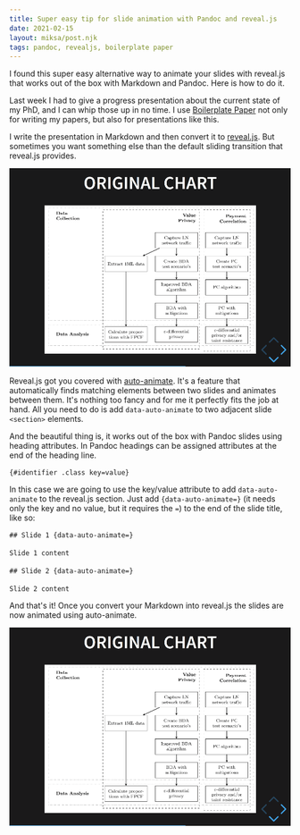 ```yaml
---
title: Super easy tip for slide animation with Pandoc and reveal.js
date: 2021-02-15
layout: miksa/post.njk
tags: pandoc, revealjs, boilerplate paper
---
```


I found this super easy alternative way to animate your slides with reveal.js that works out of the box with Markdown and Pandoc. Here is how to do it.

Last week I had to give a progress presentation about the current state of my PhD, and I can whip those up in no time. I use [Boilerplate Paper](https://github.com/neumannjs/boilerplate-paper) not only for writing my papers, but also for presentations like this.

I write the presentation in Markdown and then convert it to [reveal.js](https://revealjs.com). But sometimes you want something else than the default sliding transition that reveal.js provides.
<!-- more -->
![Default sliding transition in reveal.js](/images/default-sliding.gif "Default sliding transition in reveal.js")

Reveal.js got you covered with [auto-animate](https://revealjs.com/auto-animate/). It's a feature that automatically finds matching elements between two slides and animates between them. It's nothing too fancy and for me it perfectly fits the job at hand. All you need to do is add `data-auto-animate` to two adjacent slide `<section>` elements.

And the beautiful thing is, it works out of the box with Pandoc slides using heading attributes. In Pandoc headings can be assigned attributes at the end of the heading line.

```
{#identifier .class key=value}
```

In this case we are going to use the key/value attribute to add `data-auto-animate` to the reveal.js section. Just add `{data-auto-animate=}` (it needs only the key and no value, but it requires the `=`) to the end of the slide title, like so:

```
## Slide 1 {data-auto-animate=}

Slide 1 content

## Slide 2 {data-auto-animate=}

Slide 2 content
```

And that's it! Once you convert your Markdown into reveal.js the slides are now animated using auto-animate.

![Auto-animate transition in reveal.js](/images/auto-animate.gif "Auto-animate transition in reveal.js")
